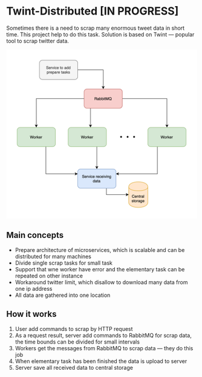 # Twint-Distributed [IN PROGRESS]
Sometimes there is a need to scrap many enormous tweet data in short time.
This project help to do this task. Solution is based on Twint — popular tool
to scrap twitter data. 

![Image of architecture](assets/architecture.png)

## Main concepts
 - Prepare architecture of microservices, which is scalable and can be 
 distributed for many machines 
 - Divide single scrap tasks for small task
 - Support that wne worker have error and the elementary task can be repeated 
 on other instance
 - Workaround twitter limit, which disallow to download many data from one ip address
 - All data are gathered into one location
 
 ## How it works
 1. User add commands to scrap by HTTP request
 2. As a request result, server add commands to RabbitMQ for scrap data, 
 the time bounds can be divided for small intervals
 3. Workers get the messages from RabbitMQ to scrap data — they do this job
 4. When elementary task has been finished the data is upload to server
 5. Server save all received data to central storage